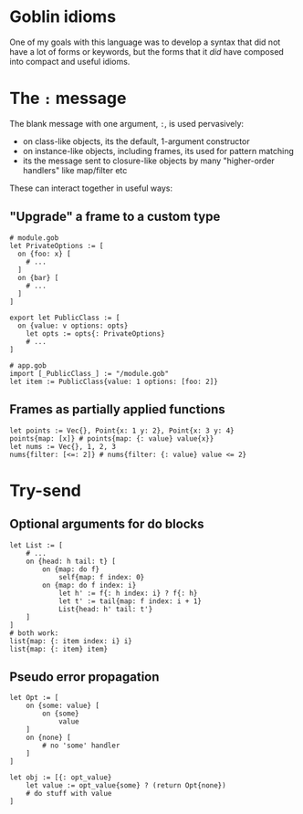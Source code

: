 # Goblin idioms

One of my goals with this language was to develop a syntax that did not have a lot of forms or keywords, but the forms that it _did_ have composed into compact and useful idioms.

# The `:` message

The blank message with one argument, `:`, is used pervasively:

- on class-like objects, its the default, 1-argument constructor
- on instance-like objects, including frames, its used for pattern matching
- its the message sent to closure-like objects by many "higher-order handlers" like map/filter etc

These can interact together in useful ways:

## "Upgrade" a frame to a custom type

```goblin
# module.gob
let PrivateOptions := [
  on {foo: x} [
    # ...
  ]
  on {bar} [
    # ...
  ]
]

export let PublicClass := [
  on {value: v options: opts}
    let opts := opts{: PrivateOptions}
    # ...
]

# app.gob
import [_PublicClass_] := "/module.gob"
let item := PublicClass{value: 1 options: [foo: 2]}
```

## Frames as partially applied functions

```goblin
let points := Vec{}, Point{x: 1 y: 2}, Point{x: 3 y: 4}
points{map: [x]} # points{map: {: value} value{x}}
let nums := Vec{}, 1, 2, 3
nums{filter: [<=: 2]} # nums{filter: {: value} value <= 2}
```

# Try-send

## Optional arguments for do blocks

```goblin
let List := [
	# ...
	on {head: h tail: t} [
		on {map: do f}
			self{map: f index: 0}
		on {map: do f index: i}
			let h' := f{: h index: i} ? f{: h}
			let t' := tail{map: f index: i + 1}
			List{head: h' tail: t'}
	]
]
# both work:
list{map: {: item index: i} i}
list{map: {: item} item}
```

## Pseudo error propagation

```goblin
let Opt := [
	on {some: value} [
		on {some}
			value
	]
	on {none} [
		# no 'some' handler
	]
]

let obj := [{: opt_value}
	let value := opt_value{some} ? (return Opt{none})
	# do stuff with value
]
```
